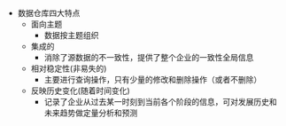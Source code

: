* 数据仓库四大特点
	* 面向主题
		* 数据按主题组织
	* 集成的
		* 消除了源数据的不一致性，提供了整个企业的一致性全局信息
	* 相对稳定性(非易失的)
		* 主要进行查询操作，只有少量的修改和删除操作（或者不删除）
	* 反映历史变化(随着时间变化)
		* 记录了企业从过去某一时刻到当前各个阶段的信息，可对发展历史和未来趋势做定量分析和预测
